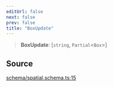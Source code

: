 ```yaml
---
editUrl: false
next: false
prev: false
title: "BoxUpdate"
---
```


> **BoxUpdate**: [`string`, `Partial`\<`Box`\>]

## Source

[schema/spatial.schema.ts:15](https://github.com/nodenogg-in/alpha-p2p/blob/b5a92ec368c11e5b1ed34a190813f3e3bd62fc80/packages/infinitykit/src/schema/spatial.schema.ts#L15)
